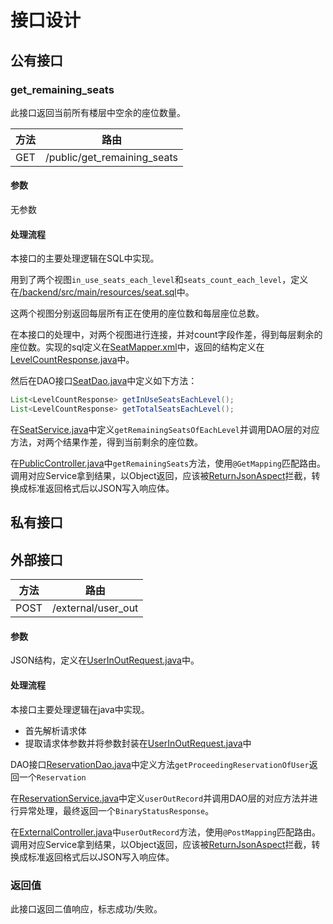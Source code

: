 # 接口设计

## 公有接口

### get_remaining_seats

此接口返回当前所有楼层中空余的座位数量。

| 方法 | 路由                        |
| ---- | --------------------------- |
| GET  | /public/get_remaining_seats |

#### 参数

无参数

#### 处理流程

本接口的主要处理逻辑在SQL中实现。

用到了两个视图`in_use_seats_each_level`和`seats_count_each_level`，定义在[/backend/src/main/resources/seat.sql](https://github.com/alipapa-nwu/library-seat-manage/blob/94ec12b541aa085736bac78428fe6e7df9f32291/backend/src/main/resources/seat.sql#L275)中。

这两个视图分别返回每层所有正在使用的座位数和每层座位总数。

在本接口的处理中，对两个视图进行连接，并对count字段作差，得到每层剩余的座位数。实现的sql定义在[SeatMapper.xml](https://github.com/alipapa-nwu/library-seat-manage/blob/642455a0e8c66411efddfadefd0f91ec9cf19d44/backend/src/main/resources/mapper/SeatMapper.xml)中，返回的结构定义在[LevelCountResponse.java](https://github.com/alipapa-nwu/library-seat-manage/blob/cd58fc7575b51799aae10586b0072dcfdd092d62/backend/src/main/java/cn/alipapa/seat/bean/response/LevelCountResponse.java)中。

然后在DAO接口[SeatDao.java](https://github.com/alipapa-nwu/library-seat-manage/blob/642455a0e8c66411efddfadefd0f91ec9cf19d44/backend/src/main/java/cn/alipapa/seat/dao/SeatDao.java)中定义如下方法：

```java
List<LevelCountResponse> getInUseSeatsEachLevel();
List<LevelCountResponse> getTotalSeatsEachLevel();
```

在[SeatService.java](https://github.com/alipapa-nwu/library-seat-manage/blob/642455a0e8c66411efddfadefd0f91ec9cf19d44/backend/src/main/java/cn/alipapa/seat/service/SeatService.java)中定义`getRemainingSeatsOfEachLevel`并调用DAO层的对应方法，对两个结果作差，得到当前剩余的座位数。

在[PublicController.java](https://github.com/alipapa-nwu/library-seat-manage/blob/642455a0e8c66411efddfadefd0f91ec9cf19d44/backend/src/main/java/cn/alipapa/seat/controller/PublicController.java#L13)中`getRemainingSeats`方法，使用`@GetMapping`匹配路由。调用对应Service拿到结果，以Object返回，应该被[ReturnJsonAspect](https://github.com/alipapa-nwu/library-seat-manage/blob/2480ca8411667d4dfdd849b9abbdab2d6523c0bd/backend/src/main/java/cn/alipapa/seat/aspect/ReturnJsonAspect.java)拦截，转换成标准返回格式后以JSON写入响应体。



## 私有接口

## 外部接口

| 方法 | 路由               |
| ---- | ------------------ |
| POST | /external/user_out |

#### 参数

JSON结构，定义在[UserInOutRequest.java](https://github.com/alipapa-nwu/library-seat-manage/blob/ea6db835a7791a725f60e66b3fda3746437dfe5b/backend/src/main/java/cn/alipapa/seat/bean/request/UserInOutRequest.java)中。

#### 处理流程

本接口主要处理逻辑在java中实现。

- 首先解析请求体
- 提取请求体参数并将参数封装在[UserInOutRequest.java](https://github.com/alipapa-nwu/library-seat-manage/blob/ea6db835a7791a725f60e66b3fda3746437dfe5b/backend/src/main/java/cn/alipapa/seat/bean/request/UserInOutRequest.java)中

DAO接口[ReservationDao.java](https://github.com/alipapa-nwu/library-seat-manage/blob/452369f4d71a115ce3e2f497a56b38555a8706f8/backend/src/main/java/cn/alipapa/seat/dao/ReservationDao.java)中定义方法`getProceedingReservationOfUser`返回一个`Reservation`

在[ReservationService.java](https://github.com/alipapa-nwu/library-seat-manage/blob/452369f4d71a115ce3e2f497a56b38555a8706f8/backend/src/main/java/cn/alipapa/seat/service/ReservationService.java)中定义`userOutRecord`并调用DAO层的对应方法并进行异常处理，最终返回一个`BinaryStatusResponse`。

在[ExternalController.java](https://github.com/alipapa-nwu/library-seat-manage/blob/452369f4d71a115ce3e2f497a56b38555a8706f8/backend/src/main/java/cn/alipapa/seat/service/ReservationService.java)中`userOutRecord`方法，使用`@PostMapping`匹配路由。调用对应Service拿到结果，以Object返回，应该被[ReturnJsonAspect](https://github.com/alipapa-nwu/library-seat-manage/blob/2480ca8411667d4dfdd849b9abbdab2d6523c0bd/backend/src/main/java/cn/alipapa/seat/aspect/ReturnJsonAspect.java)拦截，转换成标准返回格式后以JSON写入响应体。

### 返回值

此接口返回二值响应，标志成功/失败。



